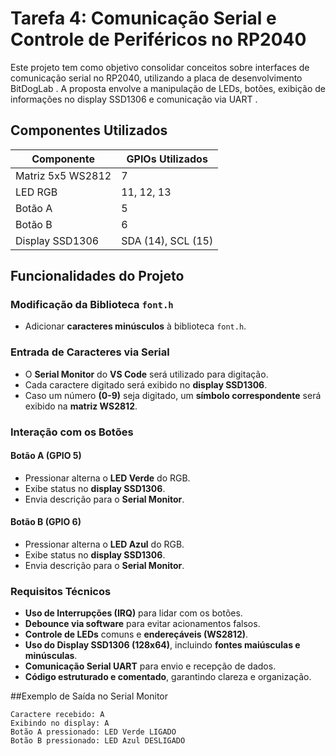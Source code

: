 # Tarefa 4: Comunicação Serial e Controle de Periféricos no RP2040

Este projeto tem como objetivo consolidar conceitos sobre interfaces de comunicação serial no  RP2040, utilizando a placa de desenvolvimento BitDogLab . A proposta envolve a manipulação de LEDs, botões, exibição de informações no display SSD1306  e comunicação via UART .


## Componentes Utilizados
| Componente        | GPIOs Utilizados |
|------------------|----------------|
| Matriz 5x5 WS2812 | 7              |
| LED RGB          | 11, 12, 13      |
| Botão A         | 5              |
| Botão B         | 6              |
| Display SSD1306  | SDA (14), SCL (15) |

## Funcionalidades do Projeto

### Modificação da Biblioteca `font.h`
- Adicionar **caracteres minúsculos** à biblioteca `font.h`.


### Entrada de Caracteres via Serial
- O **Serial Monitor** do **VS Code** será utilizado para digitação.
- Cada caractere digitado será exibido no **display SSD1306**.
- Caso um número **(0-9)** seja digitado, um **símbolo correspondente** será exibido na **matriz WS2812**.

### Interação com os Botões
#### **Botão A (GPIO 5)**
- Pressionar alterna o **LED Verde** do RGB.
- Exibe status no **display SSD1306**.
- Envia descrição para o **Serial Monitor**.

#### **Botão B (GPIO 6)**
- Pressionar alterna o **LED Azul** do RGB.
- Exibe status no **display SSD1306**.
- Envia descrição para o **Serial Monitor**.

### Requisitos Técnicos
- **Uso de Interrupções (IRQ)** para lidar com os botões.
- **Debounce via software** para evitar acionamentos falsos.
- **Controle de LEDs** comuns e **endereçáveis (WS2812)**.
- **Uso do Display SSD1306 (128x64)**, incluindo **fontes maiúsculas e minúsculas**.
- **Comunicação Serial UART** para envio e recepção de dados.
- **Código estruturado e comentado**, garantindo clareza e organização.

##Exemplo de Saída no Serial Monitor
```
Caractere recebido: A
Exibindo no display: A
Botão A pressionado: LED Verde LIGADO
Botão B pressionado: LED Azul DESLIGADO
```
